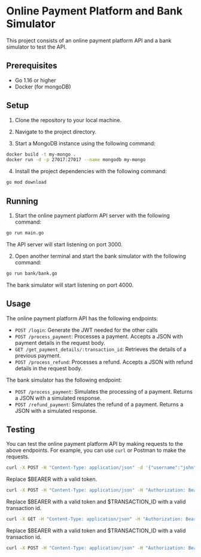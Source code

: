 # Online Payment Platform and Bank Simulator

This project consists of an online payment platform API and a bank simulator to test the API.

## Prerequisites

- Go 1.16 or higher
- Docker (for mongoDB)

## Setup

1. Clone the repository to your local machine.

2. Navigate to the project directory.

3. Start a MongoDB instance using the following command:

```bash
docker build -t my-mongo .
docker run -d -p 27017:27017 --name mongodb my-mongo
```

4. Install the project dependencies with the following command:

```bash
go mod download
```

## Running

1. Start the online payment platform API server with the following command:

```bash
go run main.go
```

The API server will start listening on port 3000.

2. Open another terminal and start the bank simulator with the following command:

```bash
go run bank/bank.go
```

The bank simulator will start listening on port 4000.

## Usage

The online payment platform API has the following endpoints:

- `POST /login`: Generate the JWT needed for the other calls 
- `POST /process_payment`: Processes a payment. Accepts a JSON with payment details in the request body.
- `GET /get_payment_details/:transaction_id`: Retrieves the details of a previous payment.
- `POST /process_refund`: Processes a refund. Accepts a JSON with refund details in the request body.

The bank simulator has the following endpoint:

- `POST /process_payment`: Simulates the processing of a payment. Returns a JSON with a simulated response.
- `POST /refund_payment`: Simulates the refund of a payment. Returns a JSON with a simulated response.

## Testing

You can test the online payment platform API by making requests to the above endpoints. For example, you can use `curl` or Postman to make the requests.

```bash
curl -X POST -H "Content-Type: application/json" -d '{"username":"john","password":"doe"}' http://localhost:3000/login
```
Replace $BEARER with a valid token.
```bash
curl -X POST -H "Content-Type: application/json" -H "Authorization: Bearer $BEARER" -d '{"merchant_id":"66d16a2a-2959-45c0-894d-11b639e7e4d1","amount":10.5,"card_number":"4111111111111111","card_expiry":"042026","cvv":"333"}' http://localhost:3000/process_payment
```
Replace $BEARER with a valid token and $TRANSACTION_ID with a valid transaction id.
```bash
curl -X GET -H "Content-Type: application/json" -H "Authorization: Bearer $BEARER" http://localhost:3000/get_payment_details/$TRANSACTION_ID
```

Replace $BEARER with a valid token and $TRANSACTION_ID with a valid transaction id.
```bash
curl -X POST -H "Content-Type: application/json" -H "Authorization: Bearer $BEARER" -d '{"transaction_id":"$TRANSACTION_ID"}' http://localhost:3000/refund_payment
```
